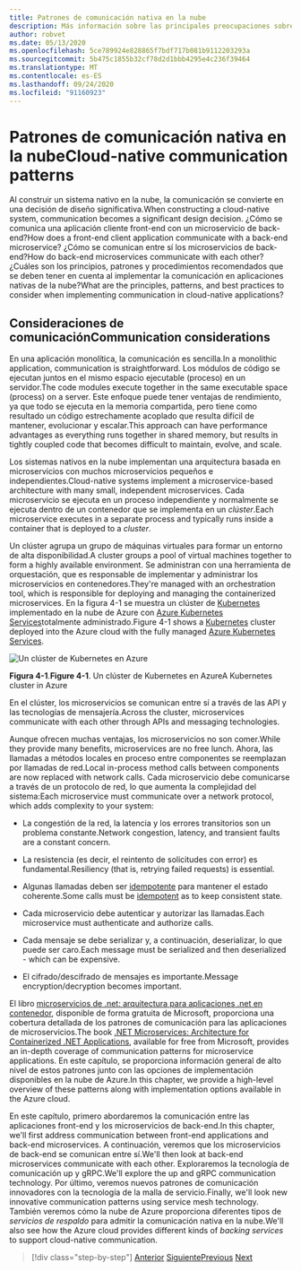 ```yaml
---
title: Patrones de comunicación nativa en la nube
description: Más información sobre las principales preocupaciones sobre la comunicación de servicios en aplicaciones nativas en la nube
author: robvet
ms.date: 05/13/2020
ms.openlocfilehash: 5ce789924e828865f7bdf717b081b9112203293a
ms.sourcegitcommit: 5b475c1855b32cf78d2d1bbb4295e4c236f39464
ms.translationtype: MT
ms.contentlocale: es-ES
ms.lasthandoff: 09/24/2020
ms.locfileid: "91160923"
---
```

# <a name="cloud-native-communication-patterns"></a><span data-ttu-id="f7703-103">Patrones de comunicación nativa en la nube</span><span class="sxs-lookup"><span data-stu-id="f7703-103">Cloud-native communication patterns</span></span>

<span data-ttu-id="f7703-104">Al construir un sistema nativo en la nube, la comunicación se convierte en una decisión de diseño significativa.</span><span class="sxs-lookup"><span data-stu-id="f7703-104">When constructing a cloud-native system, communication becomes a significant design decision.</span></span> <span data-ttu-id="f7703-105">¿Cómo se comunica una aplicación cliente front-end con un microservicio de back-end?</span><span class="sxs-lookup"><span data-stu-id="f7703-105">How does a front-end client application communicate with a back-end microservice?</span></span> <span data-ttu-id="f7703-106">¿Cómo se comunican entre sí los microservicios de back-end?</span><span class="sxs-lookup"><span data-stu-id="f7703-106">How do back-end microservices communicate with each other?</span></span> <span data-ttu-id="f7703-107">¿Cuáles son los principios, patrones y procedimientos recomendados que se deben tener en cuenta al implementar la comunicación en aplicaciones nativas de la nube?</span><span class="sxs-lookup"><span data-stu-id="f7703-107">What are the principles, patterns, and best practices to consider when implementing communication in cloud-native applications?</span></span>

## <a name="communication-considerations"></a><span data-ttu-id="f7703-108">Consideraciones de comunicación</span><span class="sxs-lookup"><span data-stu-id="f7703-108">Communication considerations</span></span>

<span data-ttu-id="f7703-109">En una aplicación monolítica, la comunicación es sencilla.</span><span class="sxs-lookup"><span data-stu-id="f7703-109">In a monolithic application, communication is straightforward.</span></span> <span data-ttu-id="f7703-110">Los módulos de código se ejecutan juntos en el mismo espacio ejecutable (proceso) en un servidor.</span><span class="sxs-lookup"><span data-stu-id="f7703-110">The code modules execute together in the same executable space (process) on a server.</span></span> <span data-ttu-id="f7703-111">Este enfoque puede tener ventajas de rendimiento, ya que todo se ejecuta en la memoria compartida, pero tiene como resultado un código estrechamente acoplado que resulta difícil de mantener, evolucionar y escalar.</span><span class="sxs-lookup"><span data-stu-id="f7703-111">This approach can have performance advantages as everything runs together in shared memory, but results in tightly coupled code that becomes difficult to maintain, evolve, and scale.</span></span>

<span data-ttu-id="f7703-112">Los sistemas nativos en la nube implementan una arquitectura basada en microservicios con muchos microservicios pequeños e independientes.</span><span class="sxs-lookup"><span data-stu-id="f7703-112">Cloud-native systems implement a microservice-based architecture with many small, independent microservices.</span></span> <span data-ttu-id="f7703-113">Cada microservicio se ejecuta en un proceso independiente y normalmente se ejecuta dentro de un contenedor que se implementa en un *clúster*.</span><span class="sxs-lookup"><span data-stu-id="f7703-113">Each microservice executes in a separate process and typically runs inside a container that is deployed to a *cluster*.</span></span>

<span data-ttu-id="f7703-114">Un clúster agrupa un grupo de máquinas virtuales para formar un entorno de alta disponibilidad.</span><span class="sxs-lookup"><span data-stu-id="f7703-114">A cluster groups a pool of virtual machines together to form a highly available environment.</span></span> <span data-ttu-id="f7703-115">Se administran con una herramienta de orquestación, que es responsable de implementar y administrar los microservicios en contenedores.</span><span class="sxs-lookup"><span data-stu-id="f7703-115">They're managed with an orchestration tool, which is responsible for deploying and managing the containerized microservices.</span></span> <span data-ttu-id="f7703-116">En la figura 4-1 se muestra un clúster de [Kubernetes](https://kubernetes.io) implementado en la nube de Azure con [Azure Kubernetes Services](/azure/aks/intro-kubernetes)totalmente administrado.</span><span class="sxs-lookup"><span data-stu-id="f7703-116">Figure 4-1 shows a [Kubernetes](https://kubernetes.io) cluster deployed into the Azure cloud with the fully managed [Azure Kubernetes Services](/azure/aks/intro-kubernetes).</span></span>

![Un clúster de Kubernetes en Azure](./media/kubernetes-cluster-in-azure.png)

<span data-ttu-id="f7703-118">**Figura 4-1**.</span><span class="sxs-lookup"><span data-stu-id="f7703-118">**Figure 4-1**.</span></span> <span data-ttu-id="f7703-119">Un clúster de Kubernetes en Azure</span><span class="sxs-lookup"><span data-stu-id="f7703-119">A Kubernetes cluster in Azure</span></span>

<span data-ttu-id="f7703-120">En el clúster, los microservicios se comunican entre sí a través de las API y las tecnologías de mensajería.</span><span class="sxs-lookup"><span data-stu-id="f7703-120">Across the cluster, microservices communicate with each other through APIs and messaging technologies.</span></span>

<span data-ttu-id="f7703-121">Aunque ofrecen muchas ventajas, los microservicios no son comer.</span><span class="sxs-lookup"><span data-stu-id="f7703-121">While they provide many benefits, microservices are no free lunch.</span></span> <span data-ttu-id="f7703-122">Ahora, las llamadas a métodos locales en proceso entre componentes se reemplazan por llamadas de red.</span><span class="sxs-lookup"><span data-stu-id="f7703-122">Local in-process method calls between components are now replaced with network calls.</span></span> <span data-ttu-id="f7703-123">Cada microservicio debe comunicarse a través de un protocolo de red, lo que aumenta la complejidad del sistema:</span><span class="sxs-lookup"><span data-stu-id="f7703-123">Each microservice must communicate over a network protocol, which adds complexity to your system:</span></span>

- <span data-ttu-id="f7703-124">La congestión de la red, la latencia y los errores transitorios son un problema constante.</span><span class="sxs-lookup"><span data-stu-id="f7703-124">Network congestion, latency, and transient faults are a constant concern.</span></span>

- <span data-ttu-id="f7703-125">La resistencia (es decir, el reintento de solicitudes con error) es fundamental.</span><span class="sxs-lookup"><span data-stu-id="f7703-125">Resiliency (that is, retrying failed requests) is essential.</span></span>

- <span data-ttu-id="f7703-126">Algunas llamadas deben ser [idempotente](https://www.restapitutorial.com/lessons/idempotency.html) para mantener el estado coherente.</span><span class="sxs-lookup"><span data-stu-id="f7703-126">Some calls must be [idempotent](https://www.restapitutorial.com/lessons/idempotency.html) as to keep consistent state.</span></span>

- <span data-ttu-id="f7703-127">Cada microservicio debe autenticar y autorizar las llamadas.</span><span class="sxs-lookup"><span data-stu-id="f7703-127">Each microservice must authenticate and authorize calls.</span></span>

- <span data-ttu-id="f7703-128">Cada mensaje se debe serializar y, a continuación, deserializar, lo que puede ser caro.</span><span class="sxs-lookup"><span data-stu-id="f7703-128">Each message must be serialized and then deserialized - which can be expensive.</span></span>

- <span data-ttu-id="f7703-129">El cifrado/descifrado de mensajes es importante.</span><span class="sxs-lookup"><span data-stu-id="f7703-129">Message encryption/decryption becomes important.</span></span>

<span data-ttu-id="f7703-130">El libro [microservicios de .net: arquitectura para aplicaciones .net en contenedor](https://dotnet.microsoft.com/download/thank-you/microservices-architecture-ebook), disponible de forma gratuita de Microsoft, proporciona una cobertura detallada de los patrones de comunicación para las aplicaciones de microservicios.</span><span class="sxs-lookup"><span data-stu-id="f7703-130">The book [.NET Microservices: Architecture for Containerized .NET Applications](https://dotnet.microsoft.com/download/thank-you/microservices-architecture-ebook), available for free from Microsoft, provides an in-depth coverage of communication patterns for microservice applications.</span></span> <span data-ttu-id="f7703-131">En este capítulo, se proporciona información general de alto nivel de estos patrones junto con las opciones de implementación disponibles en la nube de Azure.</span><span class="sxs-lookup"><span data-stu-id="f7703-131">In this chapter, we provide a high-level overview of these patterns along with implementation options available in the Azure cloud.</span></span>

<span data-ttu-id="f7703-132">En este capítulo, primero abordaremos la comunicación entre las aplicaciones front-end y los microservicios de back-end.</span><span class="sxs-lookup"><span data-stu-id="f7703-132">In this chapter, we'll first address communication between front-end applications and back-end microservices.</span></span> <span data-ttu-id="f7703-133">A continuación, veremos que los microservicios de back-end se comunican entre sí.</span><span class="sxs-lookup"><span data-stu-id="f7703-133">We'll then look at back-end microservices communicate with each other.</span></span> <span data-ttu-id="f7703-134">Exploraremos la tecnología de comunicación up y gRPC.</span><span class="sxs-lookup"><span data-stu-id="f7703-134">We'll explore the up and gRPC communication technology.</span></span> <span data-ttu-id="f7703-135">Por último, veremos nuevos patrones de comunicación innovadores con la tecnología de la malla de servicio.</span><span class="sxs-lookup"><span data-stu-id="f7703-135">Finally, we'll look new innovative communication patterns using service mesh technology.</span></span> <span data-ttu-id="f7703-136">También veremos cómo la nube de Azure proporciona diferentes tipos de *servicios de respaldo* para admitir la comunicación nativa en la nube.</span><span class="sxs-lookup"><span data-stu-id="f7703-136">We'll also see how the Azure cloud provides different kinds of *backing services* to support cloud-native communication.</span></span>

>[!div class="step-by-step"]
><span data-ttu-id="f7703-137">[Anterior](other-deployment-options.md)
>[Siguiente](front-end-communication.md)</span><span class="sxs-lookup"><span data-stu-id="f7703-137">[Previous](other-deployment-options.md)
[Next](front-end-communication.md)</span></span>
